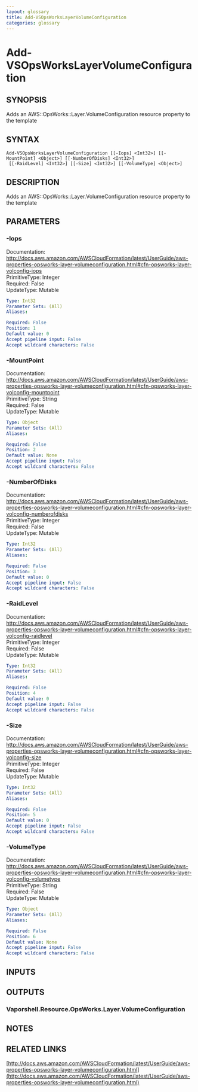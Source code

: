 ```yaml
---
layout: glossary
title: Add-VSOpsWorksLayerVolumeConfiguration
categories: glossary
---
```


# Add-VSOpsWorksLayerVolumeConfiguration

## SYNOPSIS
Adds an AWS::OpsWorks::Layer.VolumeConfiguration resource property to the template

## SYNTAX

```
Add-VSOpsWorksLayerVolumeConfiguration [[-Iops] <Int32>] [[-MountPoint] <Object>] [[-NumberOfDisks] <Int32>]
 [[-RaidLevel] <Int32>] [[-Size] <Int32>] [[-VolumeType] <Object>]
```

## DESCRIPTION
Adds an AWS::OpsWorks::Layer.VolumeConfiguration resource property to the template

## PARAMETERS

### -Iops
Documentation: http://docs.aws.amazon.com/AWSCloudFormation/latest/UserGuide/aws-properties-opsworks-layer-volumeconfiguration.html#cfn-opsworks-layer-volconfig-iops    
PrimitiveType: Integer    
Required: False    
UpdateType: Mutable

```yaml
Type: Int32
Parameter Sets: (All)
Aliases: 

Required: False
Position: 1
Default value: 0
Accept pipeline input: False
Accept wildcard characters: False
```

### -MountPoint
Documentation: http://docs.aws.amazon.com/AWSCloudFormation/latest/UserGuide/aws-properties-opsworks-layer-volumeconfiguration.html#cfn-opsworks-layer-volconfig-mountpoint    
PrimitiveType: String    
Required: False    
UpdateType: Mutable

```yaml
Type: Object
Parameter Sets: (All)
Aliases: 

Required: False
Position: 2
Default value: None
Accept pipeline input: False
Accept wildcard characters: False
```

### -NumberOfDisks
Documentation: http://docs.aws.amazon.com/AWSCloudFormation/latest/UserGuide/aws-properties-opsworks-layer-volumeconfiguration.html#cfn-opsworks-layer-volconfig-numberofdisks    
PrimitiveType: Integer    
Required: False    
UpdateType: Mutable

```yaml
Type: Int32
Parameter Sets: (All)
Aliases: 

Required: False
Position: 3
Default value: 0
Accept pipeline input: False
Accept wildcard characters: False
```

### -RaidLevel
Documentation: http://docs.aws.amazon.com/AWSCloudFormation/latest/UserGuide/aws-properties-opsworks-layer-volumeconfiguration.html#cfn-opsworks-layer-volconfig-raidlevel    
PrimitiveType: Integer    
Required: False    
UpdateType: Mutable

```yaml
Type: Int32
Parameter Sets: (All)
Aliases: 

Required: False
Position: 4
Default value: 0
Accept pipeline input: False
Accept wildcard characters: False
```

### -Size
Documentation: http://docs.aws.amazon.com/AWSCloudFormation/latest/UserGuide/aws-properties-opsworks-layer-volumeconfiguration.html#cfn-opsworks-layer-volconfig-size    
PrimitiveType: Integer    
Required: False    
UpdateType: Mutable

```yaml
Type: Int32
Parameter Sets: (All)
Aliases: 

Required: False
Position: 5
Default value: 0
Accept pipeline input: False
Accept wildcard characters: False
```

### -VolumeType
Documentation: http://docs.aws.amazon.com/AWSCloudFormation/latest/UserGuide/aws-properties-opsworks-layer-volumeconfiguration.html#cfn-opsworks-layer-volconfig-volumetype    
PrimitiveType: String    
Required: False    
UpdateType: Mutable

```yaml
Type: Object
Parameter Sets: (All)
Aliases: 

Required: False
Position: 6
Default value: None
Accept pipeline input: False
Accept wildcard characters: False
```

## INPUTS

## OUTPUTS

### Vaporshell.Resource.OpsWorks.Layer.VolumeConfiguration

## NOTES

## RELATED LINKS

[http://docs.aws.amazon.com/AWSCloudFormation/latest/UserGuide/aws-properties-opsworks-layer-volumeconfiguration.html](http://docs.aws.amazon.com/AWSCloudFormation/latest/UserGuide/aws-properties-opsworks-layer-volumeconfiguration.html)


